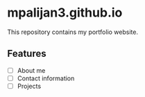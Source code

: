 # mpalijan3.github.io

This repository contains my portfolio website.

## Features

- [ ] About me
- [ ] Contact information
- [ ] Projects